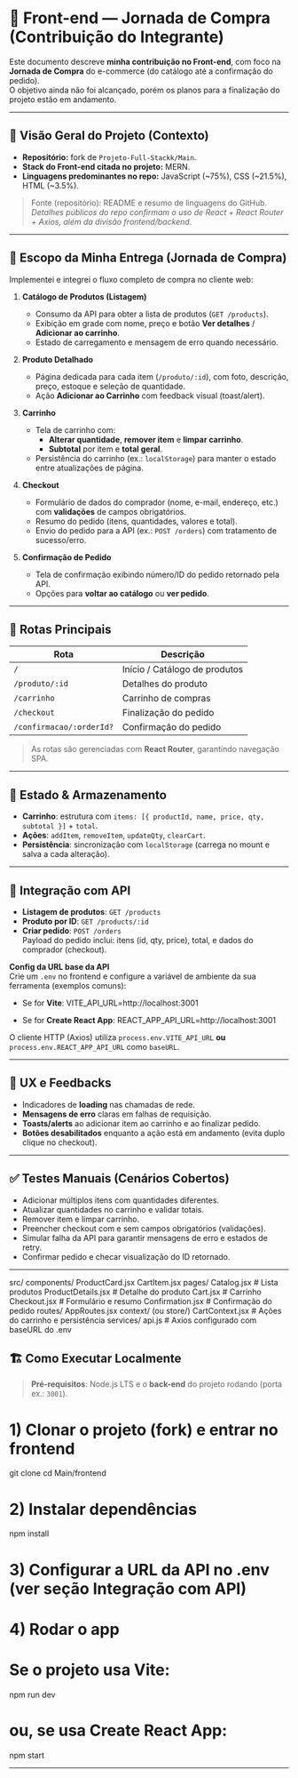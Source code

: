 # 🛒 Front-end — Jornada de Compra (Contribuição do Integrante)

Este documento descreve **minha contribuição no Front-end**, com foco na **Jornada de Compra** do e-commerce (do catálogo até a confirmação do pedido).  
O objetivo ainda não foi alcançado, porém os planos para a finalização do projeto estão em andamento.

---

## 📌 Visão Geral do Projeto (Contexto)

- **Repositório:** fork de `Projeto-Full-Stackk/Main`.
- **Stack do Front-end citada no projeto:** MERN.
- **Linguagens predominantes no repo:** JavaScript (~75%), CSS (~21.5%), HTML (~3.5%).

> Fonte (repositório): README e resumo de linguagens do GitHub.  
> *Detalhes públicos do repo confirmam o uso de React + React Router + Axios, além da divisão frontend/backend.* 

---

## 🚀 Escopo da Minha Entrega (Jornada de Compra)

Implementei e integrei o fluxo completo de compra no cliente web:

1. **Catálogo de Produtos (Listagem)**
   - Consumo da API para obter a lista de produtos (`GET /products`).
   - Exibição em grade com nome, preço e botão **Ver detalhes** / **Adicionar ao carrinho**.
   - Estado de carregamento e mensagem de erro quando necessário.

2. **Produto Detalhado**
   - Página dedicada para cada item (`/produto/:id`), com foto, descrição, preço, estoque e seleção de quantidade.
   - Ação **Adicionar ao Carrinho** com feedback visual (toast/alert).

3. **Carrinho**
   - Tela de carrinho com:
     - **Alterar quantidade**, **remover item** e **limpar carrinho**.
     - **Subtotal** por item e **total geral**.
   - Persistência do carrinho (ex.: `localStorage`) para manter o estado entre atualizações de página.

4. **Checkout**
   - Formulário de dados do comprador (nome, e-mail, endereço, etc.) com **validações** de campos obrigatórios.
   - Resumo do pedido (itens, quantidades, valores e total).
   - Envio do pedido para a API (ex.: `POST /orders`) com tratamento de sucesso/erro.

5. **Confirmação de Pedido**
   - Tela de confirmação exibindo número/ID do pedido retornado pela API.
   - Opções para **voltar ao catálogo** ou **ver pedido**.

---

## 🧭 Rotas Principais

| Rota | Descrição |
|------|-----------|
| `/` | Início / Catálogo de produtos |
| `/produto/:id` | Detalhes do produto |
| `/carrinho` | Carrinho de compras |
| `/checkout` | Finalização do pedido |
| `/confirmacao/:orderId?` | Confirmação do pedido |

> As rotas são gerenciadas com **React Router**, garantindo navegação SPA.

---

## 🧠 Estado & Armazenamento

- **Carrinho**: estrutura com `items: [{ productId, name, price, qty, subtotal }]` + `total`.
- **Ações**: `addItem`, `removeItem`, `updateQty`, `clearCart`.
- **Persistência**: sincronização com `localStorage` (carrega no mount e salva a cada alteração).

---

## 🔌 Integração com API

- **Listagem de produtos**: `GET /products`
- **Produto por ID**: `GET /products/:id`
- **Criar pedido**: `POST /orders`  
  Payload do pedido inclui: itens (id, qty, price), total, e dados do comprador (checkout).

**Config da URL base da API**  
Crie um `.env` no frontend e configure a variável de ambiente da sua ferramenta (exemplos comuns):

- Se for **Vite**:
VITE_API_URL=http://localhost:3001

- Se for **Create React App**:
REACT_APP_API_URL=http://localhost:3001


O cliente HTTP (Axios) utiliza `process.env.VITE_API_URL` **ou** `process.env.REACT_APP_API_URL` como `baseURL`.

---

## 🎨 UX e Feedbacks

- Indicadores de **loading** nas chamadas de rede.
- **Mensagens de erro** claras em falhas de requisição.
- **Toasts/alerts** ao adicionar item ao carrinho e ao finalizar pedido.
- **Botões desabilitados** enquanto a ação está em andamento (evita duplo clique no checkout).

---

## ✅ Testes Manuais (Cenários Cobertos)

- Adicionar múltiplos itens com quantidades diferentes.
- Atualizar quantidades no carrinho e validar totais.
- Remover item e limpar carrinho.
- Preencher checkout com e sem campos obrigatórios (validações).
- Simular falha da API para garantir mensagens de erro e estados de retry.
- Confirmar pedido e checar visualização do ID retornado.

---
src/
  components/
    ProductCard.jsx
    CartItem.jsx
  pages/
    Catalog.jsx          # Lista produtos
    ProductDetails.jsx   # Detalhe do produto
    Cart.jsx             # Carrinho
    Checkout.jsx         # Formulário e resumo
    Confirmation.jsx     # Confirmação do pedido
  routes/
    AppRoutes.jsx
  context/ (ou store/)
    CartContext.jsx      # Ações do carrinho e persistência
  services/
    api.js               # Axios configurado com baseURL do .env


## 🏗️ Como Executar Localmente

> **Pré-requisitos**: Node.js LTS e o **back-end** do projeto rodando (porta ex.: `3001`).


# 1) Clonar o projeto (fork) e entrar no frontend
git clone <seu-fork>
cd Main/frontend

# 2) Instalar dependências
npm install

# 3) Configurar a URL da API no .env (ver seção Integração com API)

# 4) Rodar o app
# Se o projeto usa Vite:
npm run dev
# ou, se usa Create React App:
npm start

---


